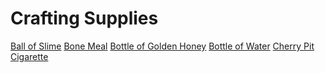 <!-- TITLE: Crafting -->
<!-- SUBTITLE: General crafty things that might not require particularly talented hands -->

# Crafting Supplies

[Ball of Slime](ball-of-slime)
[Bone Meal](bone-meal)
[Bottle of Golden Honey](bottle-of-golden-honey)
[Bottle of Water](bottle-of-water)
[Cherry Pit](cherry-pit)
[Cigarette](cigarette)